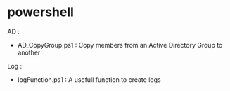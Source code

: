 # powershell
AD :
 - AD_CopyGroup.ps1 : Copy members from an Active Directory Group to another
 
 Log : 
 - logFunction.ps1 : A usefull function to create logs 
 
  
